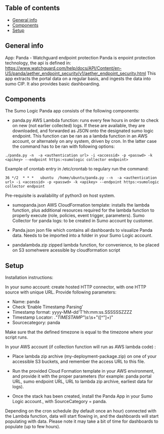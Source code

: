 ## Table of contents
* [General info](#general-info)
* [Components](#components)
* [Setup](#setup)

## General info
App: Panda - Watchguard endpoint protection
Panda is enpoint protection technology, the api is defined in:
https://www.watchguard.com/help/docs/API/Content/en-US/panda/aether_endpoint_security/v1/aether_endpoint_security.html
This app extracts the portal data on a regular basis, and ingests the data into sumo CIP.
It also provides basic dashboarding.

## Components
The Sumo Logic Panda app consists of the following components:

* panda.py
AWS Lambda function: runs every few hours in order to check on new (not earlier collected)  logs. If these are available, they are downloaded, and forwarded as JSON onto the designated sumo logic endpoint.
This function can be ran as a lambda function in an AWS account, or alternately on any system, driven by cron.
In the latter case the command has to be ran with following options:
```
./panda.py -n  -a <authentication url> -i <accessid> -p <passwd> -k <apikey> --endpoint https:<sumologic collector endpoint>
```
Example of crontab entry in /etc/crontab to regulary run the command:
```
36 */2	* * *	ubuntu	/home/ubuntu/panda.py --n  -a <authentication url> -i <accessid> -p <passwd> -k <apikey> --endpoint https:<sumologic collector endpoint
```
Pre-requisite is availability of python3 on host system.

* sumopanda.json
AWS CloudFormation template: installs the lambda function, plus additional resources required for the lambda function to properly execute (role, policies, event trigger, parameters).
Sumo Collector for panda logs: to be created in Sumo account by customer.

* Panda.json
json file which contains all dashboards to visualize Panda data. Needs to be imported into a folder in  your Sumo Logic account.

* pandalambda.zip
zipped lambda function, for convenience, to be placed on S3 somehwere acessible by cloudformation script

## Setup
Installation instructions:

In your sumo account:  create hosted HTTP connector, with one HTTP source with unique URL.
Provide following parameters:
* Name: panda
* Check ‘Enable Timestamp Parsing’
* Timestamp format: yyyy-MM-dd'T'hh:mm:ss.SSSSSSZZZZ
* Timestamp Locator: .*"TIMESTAMP"\s*:\s+"([^"]+)"
* Sourcecategory: panda

Make sure that the defined timezone is equal to the timezone where your script runs.

In your AWS account (if collection function will run as AWS lambda code) : 
* Place lambda zip archive (my-deployment-package.zip) on one of your accessible S3 buckets, and remember the access URL to this file.
* Run the provided Cloud Formation template in your AWS environment, and provide it with the proper parameters (for example: panda portal URL, sumo endpoint URL, URL to lambda zip archive, earliest data for logs).

* Once the stack has been created, install the Panda App in your Sumo Logic account., with SourceCategory = panda.

Depending on the cron schedule (by default once an hour) connected with the Lambda function, data will start flowing in, and the dashboards will start populating with data. Please note it may take a bit of time for dashboards to populate (up to few hours).
